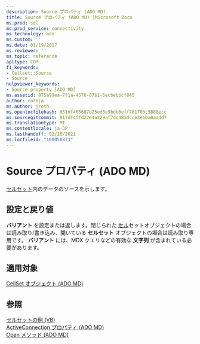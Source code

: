 ```yaml
---
description: Source プロパティ (ADO MD)
title: Source プロパティ (ADO MD) |Microsoft Docs
ms.prod: sql
ms.prod_service: connectivity
ms.technology: ado
ms.custom: ''
ms.date: 01/19/2017
ms.reviewer: ''
ms.topic: reference
apitype: COM
f1_keywords:
- Cellset::Source
- Source
helpviewer_keywords:
- Source property [ADO MD]
ms.assetid: 875a99ea-7f1a-4570-87b1-5ecbebbcf845
author: rothja
ms.author: jroth
ms.openlocfilehash: 651df465687b25ed3e9bdb6eff781703c5888ecc
ms.sourcegitcommit: 917df4ffd22e4a229af7dc481dcce3ebba0aa4d7
ms.translationtype: MT
ms.contentlocale: ja-JP
ms.lasthandoff: 02/10/2021
ms.locfileid: "100050873"
---
```

# <a name="source-property-ado-md"></a>Source プロパティ (ADO MD)
[セルセット](./cellset-object-ado-md.md)内のデータのソースを示します。  
  
## <a name="settings-and-return-values"></a>設定と戻り値  
 **バリアント** を設定または返します。閉じられた [セル](./cellset-object-ado-md.md)セットオブジェクトの場合は読み取り/書き込み、開いている **セルセット** オブジェクトの場合は読み取り専用です。 **バリアント** には、MDX クエリなどの有効な **文字列** が含まれている必要があります。  
  
## <a name="applies-to"></a>適用対象  
 [CellSet オブジェクト (ADO MD)](./cellset-object-ado-md.md)  
  
## <a name="see-also"></a>参照  
 [セルセットの例 (VB)](./cellset-example-vb.md)   
 [ActiveConnection プロパティ (ADO MD)](./activeconnection-property-ado-md.md)   
 [Open メソッド (ADO MD)](./open-method-ado-md.md)